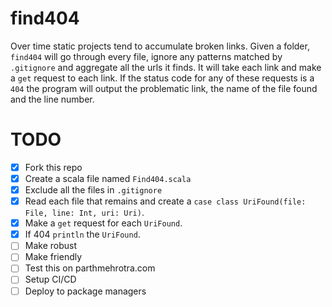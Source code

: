 # find404

Over time static projects tend to accumulate broken links. Given a folder, `find404` will go through every file, ignore any patterns matched by `.gitignore` and aggregate all the urls it finds. It will take each link and make a `get` request to each link. If the status code for any of these requests is a `404` the program will output the problematic link, the name of the file found and the line number. 

# TODO

+ [x] Fork this repo
+ [x] Create a scala file named `Find404.scala`
+ [x] Exclude all the files in `.gitignore`
+ [x] Read each file that remains and create a `case class UriFound(file: File, line: Int, uri: Uri)`.
+ [x] Make a `get` request for each `UriFound`. 
+ [x] If 404 `println` the `UriFound`.
+ [ ] Make robust
+ [ ] Make friendly
+ [ ] Test this on parthmehrotra.com
+ [ ] Setup CI/CD
+ [ ] Deploy to package managers